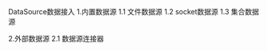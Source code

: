 DataSource数据接入
1.内置数据源
    1.1 文件数据源
    1.2 socket数据源
    1.3 集合数据源
    
2.外部数据源
    2.1 数据源连接器
   
   
    